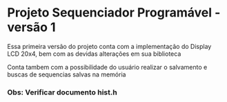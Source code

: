 # Projeto Sequenciador Programável - versão 1

Essa primeira versão do projeto conta com a implementação do Display LCD 20x4, bem com as devidas alterações em sua biblioteca

Conta tambem com a possibilidade do usuário realizar o salvamento e buscas de sequencias salvas na memória

### Obs: Verificar documento hist.h
